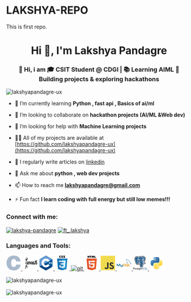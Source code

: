 # LAKSHYA-REPO
This is first repo.
<h1 align="center">Hi 👋, I'm Lakshya Pandagre</h1>
<h3 align="center">👋 Hi, i am 🎓 CSIT Student @ CDGI | 📚 Learning AIML 🚀 Building projects & exploring hackathons</h3>

<p align="left"> <img src="https://komarev.com/ghpvc/?username=lakshyapandagre-ux&label=Profile%20views&color=0e75b6&style=flat" alt="lakshyapandagre-ux" /> </p>

- 🌱 I’m currently learning **Python , fast api , Basics of ai/ml**

- 👯 I’m looking to collaborate on **hackathon projects (AI/ML &Web dev)**

- 🤝 I’m looking for help with **Machine Learning projects**

- 👨‍💻 All of my projects are available at [https://github.com/lakshyapandagre-ux](https://github.com/lakshyapandagre-ux)

- 📝 I regularly write articles on [linkedin](linkedin)

- 💬 Ask me about **python , web dev projects**

- 📫 How to reach me **lakshyapandagre@gmail.com**

- ⚡ Fun fact **I learn coding with full energy but still low memes!!!**

<h3 align="left">Connect with me:</h3>
<p align="left">
<a href="https://linkedin.com/in/lakshya-pandagre" target="blank"><img align="center" src="https://raw.githubusercontent.com/rahuldkjain/github-profile-readme-generator/master/src/images/icons/Social/linked-in-alt.svg" alt="lakshya-pandagre" height="30" width="40" /></a>
<a href="https://instagram.com/ft_.lakshya" target="blank"><img align="center" src="https://raw.githubusercontent.com/rahuldkjain/github-profile-readme-generator/master/src/images/icons/Social/instagram.svg" alt="ft_.lakshya" height="30" width="40" /></a>
</p>

<h3 align="left">Languages and Tools:</h3>
<p align="left"> <a href="https://www.cprogramming.com/" target="_blank" rel="noreferrer"> <img src="https://raw.githubusercontent.com/devicons/devicon/master/icons/c/c-original.svg" alt="c" width="40" height="40"/> </a> <a href="https://canvasjs.com" target="_blank" rel="noreferrer"> <img src="https://raw.githubusercontent.com/Hardik0307/Hardik0307/master/assets/canvasjs-charts.svg" alt="canvasjs" width="40" height="40"/> </a> <a href="https://www.w3schools.com/cpp/" target="_blank" rel="noreferrer"> <img src="https://raw.githubusercontent.com/devicons/devicon/master/icons/cplusplus/cplusplus-original.svg" alt="cplusplus" width="40" height="40"/> </a> <a href="https://www.w3schools.com/css/" target="_blank" rel="noreferrer"> <img src="https://raw.githubusercontent.com/devicons/devicon/master/icons/css3/css3-original-wordmark.svg" alt="css3" width="40" height="40"/> </a> <a href="https://git-scm.com/" target="_blank" rel="noreferrer"> <img src="https://www.vectorlogo.zone/logos/git-scm/git-scm-icon.svg" alt="git" width="40" height="40"/> </a> <a href="https://www.w3.org/html/" target="_blank" rel="noreferrer"> <img src="https://raw.githubusercontent.com/devicons/devicon/master/icons/html5/html5-original-wordmark.svg" alt="html5" width="40" height="40"/> </a> <a href="https://developer.mozilla.org/en-US/docs/Web/JavaScript" target="_blank" rel="noreferrer"> <img src="https://raw.githubusercontent.com/devicons/devicon/master/icons/javascript/javascript-original.svg" alt="javascript" width="40" height="40"/> </a> <a href="https://www.mysql.com/" target="_blank" rel="noreferrer"> <img src="https://raw.githubusercontent.com/devicons/devicon/master/icons/mysql/mysql-original-wordmark.svg" alt="mysql" width="40" height="40"/> </a> <a href="https://www.postgresql.org" target="_blank" rel="noreferrer"> <img src="https://raw.githubusercontent.com/devicons/devicon/master/icons/postgresql/postgresql-original-wordmark.svg" alt="postgresql" width="40" height="40"/> </a> <a href="https://www.python.org" target="_blank" rel="noreferrer"> <img src="https://raw.githubusercontent.com/devicons/devicon/master/icons/python/python-original.svg" alt="python" width="40" height="40"/> </a> </p>

<p><img align="center" src="https://github-readme-stats.vercel.app/api/top-langs?username=lakshyapandagre-ux&show_icons=true&locale=en&layout=compact" alt="lakshyapandagre-ux" /></p>

<p><img align="center" src="https://github-readme-streak-stats.herokuapp.com/?user=lakshyapandagre-ux&" alt="lakshyapandagre-ux" /></p>


